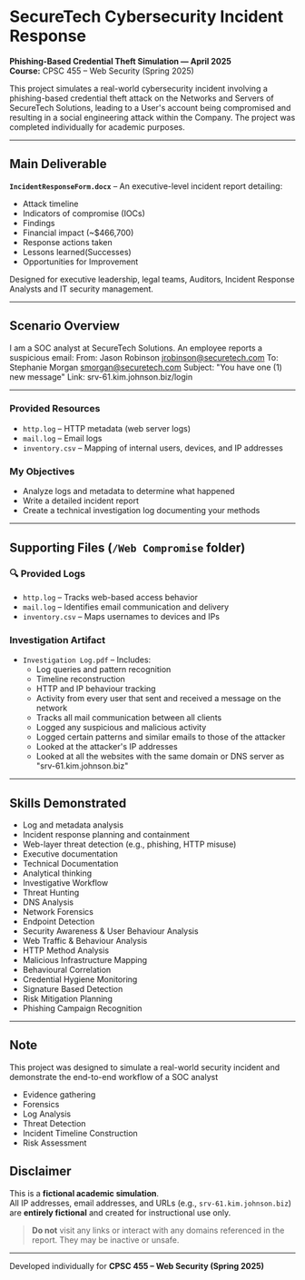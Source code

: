 # SecureTech Cybersecurity Incident Response

**Phishing-Based Credential Theft Simulation — April 2025**  
**Course:** CPSC 455 – Web Security (Spring 2025)

This project simulates a real-world cybersecurity incident involving a phishing-based credential theft attack on the Networks and Servers of SecureTech Solutions, leading to a User's account being compromised and resulting in a social engineering attack within the Company. The project was completed individually for academic purposes.

---

## Main Deliverable

**`IncidentResponseForm.docx`** – An executive-level incident report detailing:

-  Attack timeline  
-  Indicators of compromise (IOCs)
-  Findings
-  Financial impact (~$466,700)  
-  Response actions taken  
-  Lessons learned(Successes)
-  Opportunities for Improvement  

Designed for executive leadership, legal teams, Auditors, Incident Response Analysts and IT security management.

---

## Scenario Overview

I am a SOC analyst at SecureTech Solutions. An employee reports a suspicious email:
From: Jason Robinson jrobinson@securetech.com
To: Stephanie Morgan smorgan@securetech.com
Subject: "You have one (1) new message"
Link: srv-61.kim.johnson.biz/login

---

### Provided Resources

- `http.log` – HTTP metadata (web server logs)  
- `mail.log` – Email logs  
- `inventory.csv` – Mapping of internal users, devices, and IP addresses

### My Objectives

- Analyze logs and metadata to determine what happened  
- Write a detailed incident report  
- Create a technical investigation log documenting your methods

---

## Supporting Files (`/Web Compromise` folder)

### 🔍 Provided Logs

- `http.log` – Tracks web-based access behavior  
- `mail.log` – Identifies email communication and delivery  
- `inventory.csv` – Maps usernames to devices and IPs  

### Investigation Artifact

- `Investigation Log.pdf` – Includes:
  - Log queries and pattern recognition  
  - Timeline reconstruction  
  - HTTP and IP behaviour tracking
  - Activity from every user that sent and received a message on the network
  - Tracks all mail communication between all clients
  - Logged any suspicious and malicious activity
  - Logged certain patterns and similar emails to those of the attacker
  - Looked at the attacker's IP addresses
  - Looked at all the websites with the same domain or DNS server as "srv-61.kim.johnson.biz"
---


## Skills Demonstrated

- Log and metadata analysis  
- Incident response planning and containment  
- Web-layer threat detection (e.g., phishing, HTTP misuse)  
- Executive documentation
- Technical Documentation 
- Analytical thinking
- Investigative Workflow 
- Threat Hunting
- DNS Analysis
- Network Forensics
- Endpoint Detection
- Security Awareness & User Behaviour Analysis
- Web Traffic & Behaviour Analysis
- HTTP Method Analysis
- Malicious Infrastructure Mapping
- Behavioural Correlation
- Credential Hygiene Monitoring
- Signature Based Detection
- Risk Mitigation Planning
- Phishing Campaign Recognition

---



## Note

This project was designed to simulate a real-world security incident and demonstrate the end-to-end workflow of a SOC analyst

- Evidence gathering
- Forensics
- Log Analysis
- Threat Detection
- Incident Timeline Construction
- Risk Assessment




## Disclaimer

This is a **fictional academic simulation**.  
All IP addresses, email addresses, and URLs (e.g., `srv-61.kim.johnson.biz`) are **entirely fictional** and created for instructional use only.

> **Do not** visit any links or interact with any domains referenced in the report. They may be inactive or unsafe.

---

 Developed individually for **CPSC 455 – Web Security (Spring 2025)**  

